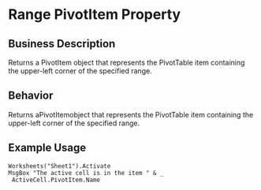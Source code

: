 # Range PivotItem Property

## Business Description
Returns a PivotItem object that represents the PivotTable item containing the upper-left corner of the specified range.

## Behavior
Returns aPivotItemobject that represents the PivotTable item containing the upper-left corner of the specified range.

## Example Usage
```vba
Worksheets("Sheet1").Activate 
MsgBox "The active cell is in the item " & _ 
 ActiveCell.PivotItem.Name
```